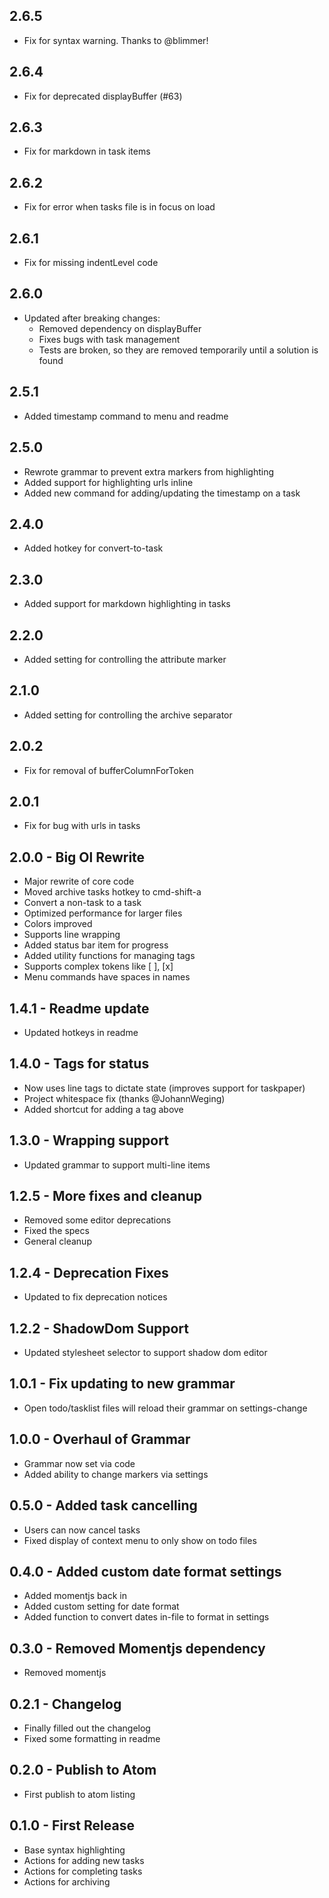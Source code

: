 ## 2.6.5
* Fix for syntax warning. Thanks to @blimmer!

## 2.6.4
* Fix for deprecated displayBuffer (#63)

## 2.6.3
* Fix for markdown in task items

## 2.6.2
* Fix for error when tasks file is in focus on load

## 2.6.1
* Fix for missing indentLevel code

## 2.6.0
* Updated after breaking changes:
  * Removed dependency on displayBuffer
  * Fixes bugs with task management
  * Tests are broken, so they are removed temporarily until a solution is found

## 2.5.1
* Added timestamp command to menu and readme

## 2.5.0
* Rewrote grammar to prevent extra markers from highlighting
* Added support for highlighting urls inline
* Added new command for adding/updating the timestamp on a task

## 2.4.0
* Added hotkey for convert-to-task

## 2.3.0
* Added support for markdown highlighting in tasks

## 2.2.0
* Added setting for controlling the attribute marker

## 2.1.0
* Added setting for controlling the archive separator

## 2.0.2
* Fix for removal of bufferColumnForToken

## 2.0.1
* Fix for bug with urls in tasks

## 2.0.0 - Big Ol Rewrite
* Major rewrite of core code
* Moved archive tasks hotkey to cmd-shift-a
* Convert a non-task to a task
* Optimized performance for larger files
* Colors improved
* Supports line wrapping
* Added status bar item for progress
* Added utility functions for managing tags
* Supports complex tokens like [ ], [x]
* Menu commands have spaces in names

## 1.4.1 - Readme update
* Updated hotkeys in readme

## 1.4.0 - Tags for status
* Now uses line tags to dictate state (improves support for taskpaper)
* Project whitespace fix (thanks @JohannWeging)
* Added shortcut for adding a tag above

## 1.3.0 - Wrapping support
* Updated grammar to support multi-line items

## 1.2.5 - More fixes and cleanup
* Removed some editor deprecations
* Fixed the specs
* General cleanup

## 1.2.4 - Deprecation Fixes
* Updated to fix deprecation notices

## 1.2.2 - ShadowDom Support
* Updated stylesheet selector to support shadow dom editor

## 1.0.1 - Fix updating to new grammar
* Open todo/tasklist files will reload their grammar on settings-change

## 1.0.0 - Overhaul of Grammar
* Grammar now set via code
* Added ability to change markers via settings

## 0.5.0 - Added task cancelling
* Users can now cancel tasks
* Fixed display of context menu to only show on todo files

## 0.4.0 - Added custom date format settings
* Added momentjs back in
* Added custom setting for date format
* Added function to convert dates in-file to format in settings

## 0.3.0 - Removed Momentjs dependency
* Removed momentjs

## 0.2.1 - Changelog
* Finally filled out the changelog
* Fixed some formatting in readme

## 0.2.0 - Publish to Atom
* First publish to atom listing

## 0.1.0 - First Release
* Base syntax highlighting
* Actions for adding new tasks
* Actions for completing tasks
* Actions for archiving
